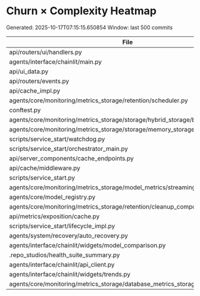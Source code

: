 # Churn × Complexity Heatmap
Generated: 2025-10-17T07:15:15.650854
Window: last 500 commits

| File | Churn | Complexity | Failures | Score |
|---|---:|---:|---:|---:|
| api/routers/ui/handlers.py | 10 | 101 | 0 | 11.0902 |
| agents/interface/chainlit/main.py | 5 | 447 | 0 | 10.9383 |
| api/ui_data.py | 10 | 81 | 0 | 10.5669 |
| api/routers/events.py | 6 | 123 | 0 | 9.3798 |
| api/cache_impl.py | 3 | 475 | 0 | 8.5471 |
| agents/core/monitoring/metrics_storage/retention/scheduler.py | 6 | 75 | 0 | 8.4272 |
| conftest.py | 4 | 169 | 0 | 8.2657 |
| agents/core/monitoring/metrics_storage/storage/hybrid_storage/backend.py | 5 | 77 | 0 | 7.8062 |
| agents/core/monitoring/metrics_storage/storage/memory_storage.py | 5 | 74 | 0 | 7.7359 |
| scripts/service_start/watchdog.py | 4 | 108 | 0 | 7.5504 |
| scripts/service_start/orchestrator_main.py | 4 | 97 | 0 | 7.3792 |
| api/server_components/cache_endpoints.py | 6 | 42 | 0 | 7.3190 |
| api/cache/middleware.py | 3 | 190 | 0 | 7.2812 |
| scripts/service_start.py | 5 | 54 | 0 | 7.1802 |
| agents/core/monitoring/metrics_storage/model_metrics/streaming_metrics.py | 7 | 30 | 0 | 7.1408 |
| agents/core/model_registry.py | 3 | 166 | 0 | 7.0950 |
| agents/core/monitoring/metrics_storage/retention/cleanup_components/services.py | 5 | 47 | 0 | 6.9363 |
| api/metrics/exposition/cache.py | 3 | 145 | 0 | 6.9087 |
| scripts/service_start/lifecycle_impl.py | 4 | 71 | 0 | 6.8830 |
| agents/system/recovery/auto_recovery.py | 3 | 133 | 0 | 6.7898 |
| agents/interface/chainlit/widgets/model_comparison.py | 3 | 129 | 0 | 6.7478 |
| .repo_studios/health_suite_summary.py | 3 | 121 | 0 | 6.6598 |
| agents/interface/chainlit/api_client.py | 3 | 115 | 0 | 6.5899 |
| agents/interface/chainlit/widgets/trends.py | 3 | 95 | 0 | 6.3275 |
| agents/core/monitoring/metrics_storage/database_metrics_storage.py | 4 | 41 | 0 | 6.0155 |
